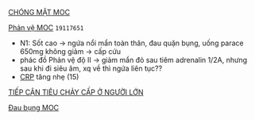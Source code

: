 [CHÓNG MẶT MOC](../100%20Reference%20notes/CH%C3%93NG%20M%E1%BA%B6T%20MOC.md)

[Phản vệ MOC](Ph%E1%BA%A3n%20v%E1%BB%87%20MOC.md) `19117651`
- N1: Sốt cao -> ngứa nổi mẩn toàn thân, đau quặn bụng, uống parace 650mg không giảm -> cấp cứu
- phác đồ Phản vệ độ II -> giảm mẩn đỏ sau tiêm adrenalin 1/2A, nhưng sau khi đi siêu âm, xq về thì ngứa liên tục??
- [CRP](../100%20Reference%20notes/CRP.md) tăng nhẹ (15)

[TIẾP CẬN TIÊU CHẢY CẤP Ở NGƯỜI LỚN](../The%20TRIO/000%20Zettlekasten/UMP/BM%20NHI%E1%BB%84M/TI%E1%BA%BEP%20C%E1%BA%ACN%20TI%C3%8AU%20CH%E1%BA%A2Y%20C%E1%BA%A4P%20%E1%BB%9E%20NG%C6%AF%E1%BB%9CI%20L%E1%BB%9AN.md)


[Đau bụng MOC](../000%20MOC/%C4%90au%20b%E1%BB%A5ng%20MOC.md)